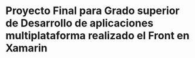 # Proyecto Final para Grado superior de Desarrollo de aplicaciones multiplataforma realizado el Front en Xamarin
